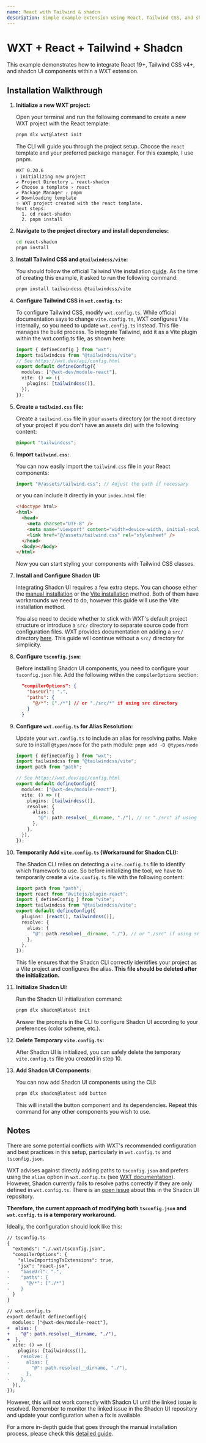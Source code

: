 ```yaml
---
name: React with Tailwind & shadcn
description: Simple example extension using React, Tailwind CSS, and shadcn UI components.
---
```


# WXT + React + Tailwind + Shadcn

This example demonstrates how to integrate React 19+, Tailwind CSS v4+, and shadcn UI components within a WXT extension.

## Installation Walkthrough

1. **Initialize a new WXT project:**

   Open your terminal and run the following command to create a new WXT project with the React template:

   ```sh
   pnpm dlx wxt@latest init
   ```

   The CLI will guide you through the project setup. Choose the `react` template and your preferred package manager. For this example, I use pnpm.

   ```
   WXT 0.20.6
   ℹ Initializing new project
   ✔ Project Directory … react-shadcn
   ✔ Choose a template › react
   ✔ Package Manager › pnpm
   ✔ Downloading template
   ✨ WXT project created with the react template.
   Next steps:
     1. cd react-shadcn
     2. pnpm install
   ```

2. **Navigate to the project directory and install dependencies:**

   ```sh
   cd react-shadcn
   pnpm install
   ```

3. **Install Tailwind CSS and `@tailwindcss/vite`:**

   You should follow the official Tailwind Vite installation [guide](https://tailwindcss.com/docs/installation/using-vite). As the time of creating this example, it asked to run the following command:

   ```sh
   pnpm install tailwindcss @tailwindcss/vite
   ```

4. **Configure Tailwind CSS in `wxt.config.ts`:**

    To configure Tailwind CSS, modify `wxt.config.ts`. While official documentation says to change `vite.config.ts`, WXT configures Vite internally, so you need to update `wxt.config.ts` instead. This file manages the build process. To integrate Tailwind, add it as a Vite plugin within the wxt.config.ts file, as shown here:

   ```ts
   import { defineConfig } from "wxt";
   import tailwindcss from "@tailwindcss/vite";
   // See https://wxt.dev/api/config.html
   export default defineConfig({
     modules: ["@wxt-dev/module-react"],
     vite: () => ({
       plugins: [tailwindcss()],
     }),
   });
   ```

5. **Create a `tailwind.css` file:**

   Create a `tailwind.css` file in your `assets` directory (or the root directory of your project if you don't have an assets dir) with the following content:

   ```css
   @import "tailwindcss";
   ```

6. **Import `tailwind.css`:**

   You can now easily import the `tailwind.css` file in your React components:

   ```ts
   import "@/assets/tailwind.css"; // Adjust the path if necessary
   ```

   or you can include it directly in your `index.html` file:

   ```html
   <!doctype html>
   <html>
     <head>
       <meta charset="UTF-8" />
       <meta name="viewport" content="width=device-width, initial-scale=1.0" />
       <link href="@/assets/tailwind.css" rel="stylesheet" />
     </head>
     <body></body>
   </html>
   ```

   Now you can start styling your components with Tailwind CSS classes.

7. **Install and Configure Shadcn UI:**

   Integrating Shadcn UI requires a few extra steps. You can choose either the [manual installation](https://ui.shadcn.com/docs/installation/manual) or the [Vite installation](https://ui.shadcn.com/docs/installation/vite) method. Both of them have workarounds we need to do, however this guide will use the Vite installation method.

   You also need to decide whether to stick with WXT's default project structure or introduce a `src/` directory to separate source code from configuration files. WXT provides documentation on adding a `src/` directory [here](https://wxt.dev/guide/essentials/project-structure.html#adding-a-src-directory). This guide will continue without a `src/` directory for simplicity.

8. **Configure `tsconfig.json`:**

   Before installing Shadcn UI components, you need to configure your `tsconfig.json` file. Add the following within the `compilerOptions` section:

   ```json
     "compilerOptions": {
       "baseUrl": ".",
       "paths": {
         "@/*": ["./*"] // or "./src/*" if using src directory
       }
     }
   ```

9. **Configure `wxt.config.ts` for Alias Resolution:**

   Update your `wxt.config.ts` to include an alias for resolving paths. Make sure to install `@types/node` for the `path` module: `pnpm add -D @types/node`

   ```ts
   import { defineConfig } from "wxt";
   import tailwindcss from "@tailwindcss/vite";
   import path from "path";

   // See https://wxt.dev/api/config.html
   export default defineConfig({
     modules: ["@wxt-dev/module-react"],
     vite: () => ({
       plugins: [tailwindcss()],
       resolve: {
         alias: {
           "@": path.resolve(__dirname, "./"), // or "./src" if using src directory
         },
       },
     }),
   });
   ```

10. **Temporarily Add `vite.config.ts` (Workaround for Shadcn CLI):**

    The Shadcn CLI relies on detecting a `vite.config.ts` file to identify which framework to use. So before initializing the tool, we have to temporarily create a `vite.config.ts` file with the following content:

    ```ts
    import path from "path";
    import react from "@vitejs/plugin-react";
    import { defineConfig } from "vite";
    import tailwindcss from "@tailwindcss/vite";
    export default defineConfig({
      plugins: [react(), tailwindcss()],
      resolve: {
        alias: {
          "@": path.resolve(__dirname, "./"), // or "./src" if using src directory
        },
      },
    });
    ```

    This file ensures that the Shadcn CLI correctly identifies your project as a Vite project and configures the alias. **This file should be deleted after the initialization.**

11. **Initialize Shadcn UI:**

    Run the Shadcn UI initialization command:

    ```sh
    pnpm dlx shadcn@latest init
    ```

    Answer the prompts in the CLI to configure Shadcn UI according to your preferences (color scheme, etc.).

12. **Delete Temporary `vite.config.ts`:**

    After Shadcn UI is initialized, you can safely delete the temporary `vite.config.ts` file you created in step 10.

13. **Add Shadcn UI Components:**

    You can now add Shadcn UI components using the CLI:

    ```sh
    pnpm dlx shadcn@latest add button
    ```

    This will install the button component and its dependencies. Repeat this command for any other components you wish to use.

## Notes

There are some potential conflicts with WXT's recommended configuration and best practices in this setup, particularly in `wxt.config.ts` and `tsconfig.json`.

WXT advises against directly adding paths to `tsconfig.json` and prefers using the `alias` option in `wxt.config.ts` (see [WXT documentation](https://wxt.dev/guide/essentials/config/typescript.html#tsconfig-paths)). However, Shadcn currently fails to resolve paths correctly if they are only defined in `wxt.config.ts`. There is an [open issue](https://github.com/shadcn-ui/ui/issues/6020) about this in the Shadcn UI repository.

**Therefore, the current approach of modifying both `tsconfig.json` and `wxt.config.ts` is a temporary workaround.**

Ideally, the configuration should look like this:

```diff
// tsconfig.ts
{
  "extends": "./.wxt/tsconfig.json",
  "compilerOptions": {
    "allowImportingTsExtensions": true,
    "jsx": "react-jsx",
-    "baseUrl": ".",
-    "paths": {
-      "@/*": ["./*"]
-    }
  }
}
```

```diff
// wxt.config.ts
export default defineConfig({
  modules: ["@wxt-dev/module-react"],
+  alias: {
+    "@": path.resolve(__dirname, "./"),
+  },
  vite: () => ({
    plugins: [tailwindcss()],
-    resolve: {
-      alias: {
-        "@": path.resolve(__dirname, "./"),
-      },
-    },
  }),
});
```

However, this will not work correctly with Shadcn UI until the linked issue is resolved. Remember to monitor the linked issue in the Shadcn UI repository and update your configuration when a fix is available.

For a more in-depth guide that goes through the manual installation process, please check this [detailed guide](https://aabidk.dev/tags/wxt/).
